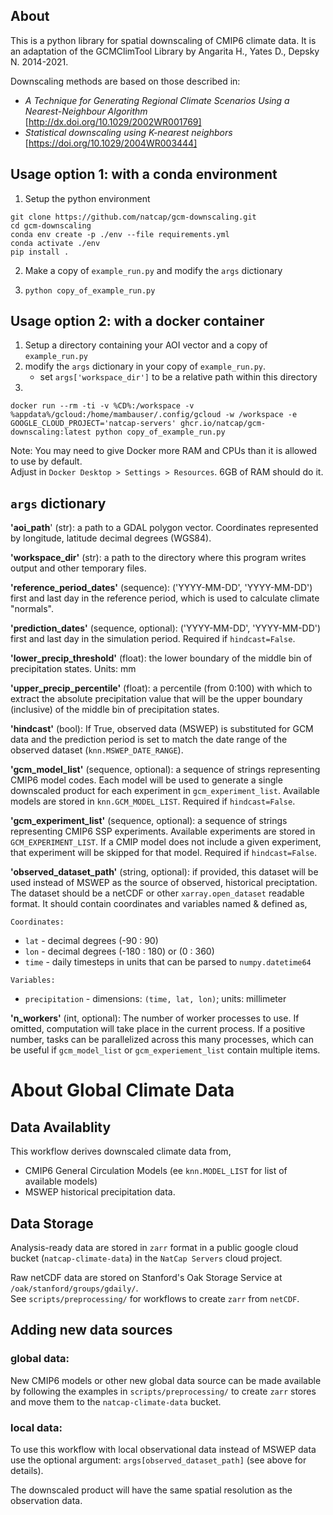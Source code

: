 ## About
This is a python library for spatial downscaling of CMIP6 climate data. It is an adaptation of 
the GCMClimTool Library by Angarita H., Yates D., Depsky N. 2014-2021.  

Downscaling methods are based on those described in:  
* _A Technique for Generating Regional Climate Scenarios Using a Nearest-Neighbour Algorithm_ [http://dx.doi.org/10.1029/2002WR001769]
* _Statistical downscaling using K-nearest neighbors_ [https://doi.org/10.1029/2004WR003444]


## Usage option 1: with a conda environment

1. Setup the python environment
```
git clone https://github.com/natcap/gcm-downscaling.git
cd gcm-downscaling
conda env create -p ./env --file requirements.yml
conda activate ./env
pip install .
```

2. Make a copy of `example_run.py` and modify the `args` dictionary

3. `python copy_of_example_run.py`

## Usage option 2: with a docker container

1. Setup a directory containing your AOI vector and a copy of `example_run.py`
2. modify the `args` dictionary in your copy of `example_run.py`. 
    * set `args['workspace_dir']` to be a relative path within this directory
3. 
```
docker run --rm -ti -v %CD%:/workspace -v %appdata%/gcloud:/home/mambauser/.config/gcloud -w /workspace -e GOOGLE_CLOUD_PROJECT='natcap-servers' ghcr.io/natcap/gcm-downscaling:latest python copy_of_example_run.py
```

Note: You may need to give Docker more RAM and CPUs than it is allowed to use by default.  
Adjust in `Docker Desktop > Settings > Resources`. 6GB of RAM should do it.

## `args` dictionary
**'aoi_path**' (str): a path to a GDAL polygon vector. Coordinates
    represented by longitude, latitude decimal degrees (WGS84).

**'workspace_dir'** (str): a path to the directory where this program
    writes output and other temporary files.

**'reference_period_dates'** (sequence): ('YYYY-MM-DD', 'YYYY-MM-DD')
    first and last day in the reference period, which is used to
    calculate climate "normals".

**'prediction_dates'** (sequence, optional): ('YYYY-MM-DD', 'YYYY-MM-DD')
    first and last day in the simulation period.
    Required if `hindcast=False`.

**'lower_precip_threshold'** (float): the lower boundary of the
    middle bin of precipitation states. Units: mm

**'upper_precip_percentile'** (float): a percentile (from 0:100) with
    which to extract the absolute precipitation value that will be the
    upper boundary (inclusive) of the middle bin of precipitation states.

**'hindcast'** (bool): If True, observed data (MSWEP) is substituted
    for GCM data and the prediction period is set to match the date
    range of the observed dataset (``knn.MSWEP_DATE_RANGE``).

**'gcm_model_list'** (sequence, optional): a sequence of strings
    representing CMIP6 model codes. Each model will be used to generate
    a single downscaled product for each experiment in `gcm_experiment_list`.
    Available models are stored in ``knn.GCM_MODEL_LIST``.
    Required if `hindcast=False`.

**'gcm_experiment_list'** (sequence, optional): a sequence of strings
    representing CMIP6 SSP experiments. Available experiments are
    stored in ``GCM_EXPERIMENT_LIST``. If a CMIP model does not include
    a given experiment, that experiment will be skipped for that model.
    Required if `hindcast=False`.

**'observed_dataset_path'** (string, optional): if provided, this
    dataset will be used instead of MSWEP as the source of observed,
    historical preciptation. The dataset should be a netCDF or other
    ``xarray.open_dataset`` readable format. It should contain
    coordinates and variables named & defined as,

`Coordinates:`
* `lat`  - decimal degrees (-90 : 90)
* `lon`  - decimal degrees (-180 : 180) or (0 : 360)
* `time` - daily timesteps in units that can be parsed to `numpy.datetime64`

`Variables:`
* `precipitation` - dimensions: `(time, lat, lon)`; units: millimeter

**'n_workers'** (int, optional): The number of worker processes to
    use. If omitted, computation will take place in the current process.
    If a positive number, tasks can be parallelized across this many
    processes, which can be useful if `gcm_model_list` or
    `gcm_experiement_list` contain multiple items.

# About Global Climate Data
## Data Availablity

This workflow derives downscaled climate data from,
* CMIP6 General Circulation Models (ee `knn.MODEL_LIST` for list of available models)
* MSWEP historical precipitation data.

## Data Storage
Analysis-ready data are stored in `zarr` format in a public google cloud bucket
(`natcap-climate-data`) in the `NatCap Servers` cloud project.  

Raw netCDF data are stored on Stanford's Oak Storage Service at
`/oak/stanford/groups/gdaily/`.  
See `scripts/preprocessing/` for workflows to create `zarr` from `netCDF`.

## Adding new data sources
### global data:
New CMIP6 models or other new global data source can be made available
by following the examples in `scripts/preprocessing/` to create `zarr` stores
and move them to the `natcap-climate-data` bucket. 

### local data:
To use this workflow with local observational data instead of MSWEP data
use the optional argument: `args[observed_dataset_path]` (see above for details).

The downscaled product will have the same spatial resolution as the observation data.
